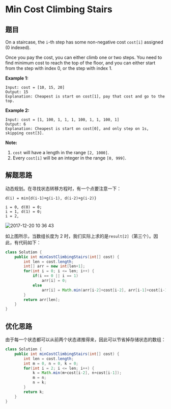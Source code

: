# Min Cost Climbing Stairs

## 题目

On a staircase, the `i`-th step has some non-negative cost `cost[i]` assigned (0 indexed).

Once you pay the cost, you can either climb one or two steps. You need to find minimum cost to reach the top of the floor, and you can either start from the step with index 0, or the step with index 1.

**Example 1:**

```
Input: cost = [10, 15, 20]
Output: 15
Explanation: Cheapest is start on cost[1], pay that cost and go to the top.
```

**Example 2:**

```
Input: cost = [1, 100, 1, 1, 1, 100, 1, 1, 100, 1]
Output: 6
Explanation: Cheapest is start on cost[0], and only step on 1s, skipping cost[3].
```

**Note:**

1. `cost` will have a length in the range `[2, 1000]`.
2. Every `cost[i]` will be an integer in the range `[0, 999]`.

## 解题思路

动态规划。在寻找状态转移方程时，有一个点要注意一下：

```
d(i) = min{d(i-1)+g(i-1), d(i-2)+g(i-2)}

i = 0, d(0) = 0;
i = 1, d(1) = 0;
i = 2, 
```

![2017-12-20 10 36 43](https://user-images.githubusercontent.com/18595460/34188523-ce9e1d3a-e571-11e7-9459-5876f5c08e0b.png)

如上图所示，当数组长度为 2 时，我们实际上求的是`result[2]`（第三个）。因此，有代码如下：

```java
class Solution {
    public int minCostClimbingStairs(int[] cost) {
        int len = cost.length;
        int[] arr = new int[len+1];
        for(int i = 0; i <= len; i++) {
            if(i == 0 || i == 1)
                arr[i] = 0;
            else
                arr[i] = Math.min(arr[i-2]+cost[i-2], arr[i-1]+cost[i-1]);
        }
        return arr[len];
    }
}
```

## 优化思路

由于每一个状态都可以从前两个状态递推得来，因此可以节省掉存储状态的数组：

```java
class Solution {
    public int minCostClimbingStairs(int[] cost) {
        int len = cost.length;
        int m = 0, n = 0, k = 0;
        for(int i = 2; i <= len; i++) {
            k = Math.min(m+cost[i-2], n+cost[i-1]);
            m = n;
            n = k;
        }
        return k;
    }
}
```